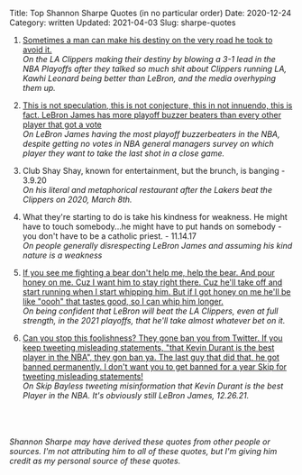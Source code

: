Title: Top Shannon Sharpe Quotes (in no particular order)
Date: 2020-12-24
Category: written
Updated: 2021-04-03
Slug: sharpe-quotes

1. <a href="https://www.youtube.com/watch?v=A-ynOpt2VXw&t=256s" target="_blank">Sometimes a man can make his destiny on the very road he took to avoid it.</a><br>_On the LA Clippers making their destiny by blowing a 3-1 lead in the NBA Playoffs after they talked so much shit about Clippers running LA, Kawhi Leonard being better than LeBron, and the media overhyping them up._ 

1. <a href="https://youtu.be/AwjnTYThz54?t=14" target="_blank">This is not speculation, this is not conjecture, this in not innuendo, this is fact. LeBron James has more playoff buzzer beaters than every other player that got a vote</a><br>_On LeBron James having the most playoff buzzerbeaters in the NBA, despite getting no votes in NBA general managers survey on which player they want to take the last shot in a close game._ 
 
4. Club Shay Shay, known for entertainment, but the brunch, is banging - 3.9.20<br>_On his literal and metaphorical restaurant after the Lakers beat the Clippers on 2020, March 8th._

5. What they're starting to do is take his kindness for weakness. He might have to touch somebody...he might have to put hands on somebody - you don't have to be a catholic priest. - 11.14.17<br>_On people generally disrespecting LeBron James and assuming his kind nature is a weakness_

1. <a href="https://youtu.be/6-00hORvE_0?t=1218" target="_blank"> If you see me fighting a bear don't help me, help the bear. And pour honey on me. Cuz I want him to stay right there. Cuz he'll take off and start running when I start whipping him. But if I got honey on me he'll be like "oooh" that tastes good, so I can whip him longer.</a><br>_On being confident that LeBron will beat the LA Clippers, even at full strength, in the 2021 playoffs, that he'll take almost whatever bet on it._

1. <a href="https://youtu.be/EVK8Fb8W7Cw?t=255" target="_blank">Can you stop this foolishness? They gone ban you from Twitter. If you keep tweeting misleading statements, "that Kevin Durant is the best player in the NBA", they gon ban ya. The last guy that did that, he got banned permanently. I don't want you to get banned for a year Skip for tweeting misleading statements!</a><br>_On Skip Bayless tweeting misinformation that Kevin Durant is the best Player in the NBA. It's obviously still LeBron James, 12.26.21._<br>

<br><br><br>
_Shannon Sharpe may have derived these quotes from other people or sources. I'm not attributing him to all of these quotes, but I'm giving him credit as my personal source of these quotes._
